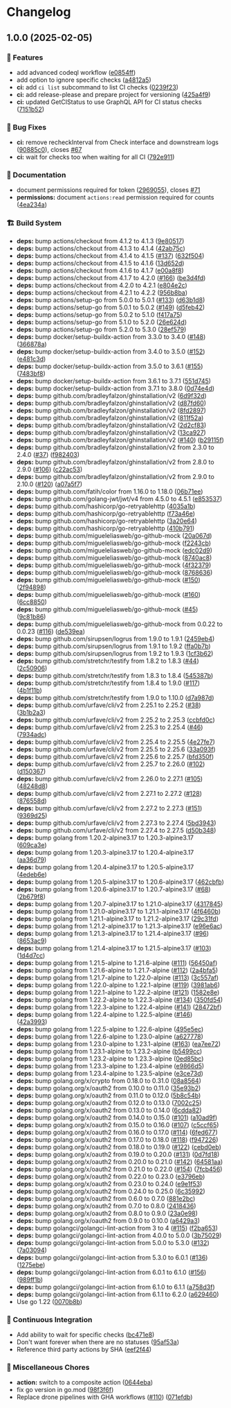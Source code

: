 # Changelog

## 1.0.0 (2025-02-05)


### 🎉 Features

* add advanced codeql workflow ([e0854ff](https://github.com/SimKev2/wait-for-github/commit/e0854ffdac35c33a82c3401cd898bdd962d562c2))
* add option to ignore specific checks ([a4812a5](https://github.com/SimKev2/wait-for-github/commit/a4812a530c146753b2cd19db98ab020cbfc3b26d))
* **ci:** add `ci list` subcommand to list CI checks ([0239f23](https://github.com/SimKev2/wait-for-github/commit/0239f23b0729b1ebf2d76786e39a206df2618684))
* **ci:** add release-please and prepare project for versioning ([425a4f9](https://github.com/SimKev2/wait-for-github/commit/425a4f9b3462906c5acc588b0866b3e161ede170))
* **ci:** updated GetCIStatus to use GraphQL API for CI status checks ([7151b52](https://github.com/SimKev2/wait-for-github/commit/7151b52a53becb98caf329b3c4e9d6af38abb521))


### 🐛 Bug Fixes

* **ci:** remove recheckInterval from Check interface and downstream logs ([90885c0](https://github.com/SimKev2/wait-for-github/commit/90885c0b95bf3b87d7c85ae47b5e93fa99c4f50c)), closes [#67](https://github.com/SimKev2/wait-for-github/issues/67)
* **ci:** wait for checks too when waiting for all CI ([792e911](https://github.com/SimKev2/wait-for-github/commit/792e911567a8dba152d4e9fe8e67923fc3a73547))


### 📝 Documentation

* document permissions required for token ([2969055](https://github.com/SimKev2/wait-for-github/commit/29690556b747e8f373cb7d267c5bb573db022712)), closes [#71](https://github.com/SimKev2/wait-for-github/issues/71)
* **permissions:** document `actions:read` permission required for counts ([4ea234a](https://github.com/SimKev2/wait-for-github/commit/4ea234a652eb509aec811e07516ffcf644377974))


### 🏗️ Build System

* **deps:** bump actions/checkout from 4.1.2 to 4.1.3 ([9e80517](https://github.com/SimKev2/wait-for-github/commit/9e805174e59f56d4b62dfd617217c60f85923ca0))
* **deps:** bump actions/checkout from 4.1.3 to 4.1.4 ([42ab75c](https://github.com/SimKev2/wait-for-github/commit/42ab75c3c37dae87125e8588252ac4d5f35d6016))
* **deps:** bump actions/checkout from 4.1.4 to 4.1.5 ([#137](https://github.com/SimKev2/wait-for-github/issues/137)) ([632f504](https://github.com/SimKev2/wait-for-github/commit/632f504857f55fe7b6899c494d2d3c3fdd8e11db))
* **deps:** bump actions/checkout from 4.1.5 to 4.1.6 ([13d652d](https://github.com/SimKev2/wait-for-github/commit/13d652d529b4a3a85afb9fe99657c74983fc9ae4))
* **deps:** bump actions/checkout from 4.1.6 to 4.1.7 ([e00a8f8](https://github.com/SimKev2/wait-for-github/commit/e00a8f80f8495fbbb8d6afd51130d65321a7fa4a))
* **deps:** bump actions/checkout from 4.1.7 to 4.2.0 ([#166](https://github.com/SimKev2/wait-for-github/issues/166)) ([be3d4fd](https://github.com/SimKev2/wait-for-github/commit/be3d4fd6ae6105d28e332630c5c81de036a4ab31))
* **deps:** bump actions/checkout from 4.2.0 to 4.2.1 ([e804e2c](https://github.com/SimKev2/wait-for-github/commit/e804e2ca32774bc6a42962e03fe4f9c9b7d8d67b))
* **deps:** bump actions/checkout from 4.2.1 to 4.2.2 ([956b8ba](https://github.com/SimKev2/wait-for-github/commit/956b8ba1178e74b1f82067b6437381c6964729d5))
* **deps:** bump actions/setup-go from 5.0.0 to 5.0.1 ([#133](https://github.com/SimKev2/wait-for-github/issues/133)) ([d63b1d8](https://github.com/SimKev2/wait-for-github/commit/d63b1d8ce7e1a4ee595108ee15c8a263b4e8e496))
* **deps:** bump actions/setup-go from 5.0.1 to 5.0.2 ([#149](https://github.com/SimKev2/wait-for-github/issues/149)) ([d5feb42](https://github.com/SimKev2/wait-for-github/commit/d5feb4252245c6265f1b63be4bbca9a2a2ebe63a))
* **deps:** bump actions/setup-go from 5.0.2 to 5.1.0 ([f417a75](https://github.com/SimKev2/wait-for-github/commit/f417a75f12149eba9ed0a6e505df81064c4196d3))
* **deps:** bump actions/setup-go from 5.1.0 to 5.2.0 ([26e624d](https://github.com/SimKev2/wait-for-github/commit/26e624d7f924c0e10591f2f075efcaac62294eb5))
* **deps:** bump actions/setup-go from 5.2.0 to 5.3.0 ([28ef579](https://github.com/SimKev2/wait-for-github/commit/28ef5794264b0121bd0cec1aa8c69e1956c1fe27))
* **deps:** bump docker/setup-buildx-action from 3.3.0 to 3.4.0 ([#148](https://github.com/SimKev2/wait-for-github/issues/148)) ([366878a](https://github.com/SimKev2/wait-for-github/commit/366878a4d29ecca798a499ca01ba48dbe6f1b7ca))
* **deps:** bump docker/setup-buildx-action from 3.4.0 to 3.5.0 ([#152](https://github.com/SimKev2/wait-for-github/issues/152)) ([e481c3d](https://github.com/SimKev2/wait-for-github/commit/e481c3d62cfe0ed6cae46c1e693ee1049fc5c386))
* **deps:** bump docker/setup-buildx-action from 3.5.0 to 3.6.1 ([#155](https://github.com/SimKev2/wait-for-github/issues/155)) ([7483bf8](https://github.com/SimKev2/wait-for-github/commit/7483bf84a8b3d6dff6a34e2e860692bd9e0e08fe))
* **deps:** bump docker/setup-buildx-action from 3.6.1 to 3.7.1 ([551d745](https://github.com/SimKev2/wait-for-github/commit/551d745365d5de13d04e8c5e1b989b7712161a36))
* **deps:** bump docker/setup-buildx-action from 3.7.1 to 3.8.0 ([0d74e4d](https://github.com/SimKev2/wait-for-github/commit/0d74e4df321aa688fc28b27fe210fcf6a583581f))
* **deps:** bump github.com/bradleyfalzon/ghinstallation/v2 ([6d9f32d](https://github.com/SimKev2/wait-for-github/commit/6d9f32df6f5af0da83950cf90955aedb881ecab5))
* **deps:** bump github.com/bradleyfalzon/ghinstallation/v2 ([d87fd60](https://github.com/SimKev2/wait-for-github/commit/d87fd603c62061afabf12c12083062b3b07a98db))
* **deps:** bump github.com/bradleyfalzon/ghinstallation/v2 ([8fd2897](https://github.com/SimKev2/wait-for-github/commit/8fd2897bc5d190a39a18a747e95376346943f597))
* **deps:** bump github.com/bradleyfalzon/ghinstallation/v2 ([811f52a](https://github.com/SimKev2/wait-for-github/commit/811f52a04cc5f7d4de7b0e92c6cdce71fbf8b977))
* **deps:** bump github.com/bradleyfalzon/ghinstallation/v2 ([2d2cf83](https://github.com/SimKev2/wait-for-github/commit/2d2cf8326e4b1addaedddb189e1b4817ecbc6b11))
* **deps:** bump github.com/bradleyfalzon/ghinstallation/v2 ([13ca927](https://github.com/SimKev2/wait-for-github/commit/13ca9278f445a73d1d96bdb1322c6a6c9049b2d1))
* **deps:** bump github.com/bradleyfalzon/ghinstallation/v2 ([#140](https://github.com/SimKev2/wait-for-github/issues/140)) ([b29115f](https://github.com/SimKev2/wait-for-github/commit/b29115ff3ff9108e03d737f552609845e7d83c75))
* **deps:** bump github.com/bradleyfalzon/ghinstallation/v2 from 2.3.0 to 2.4.0 ([#37](https://github.com/SimKev2/wait-for-github/issues/37)) ([f982403](https://github.com/SimKev2/wait-for-github/commit/f9824036b10f470bdf85d2f99c35472965c43875))
* **deps:** bump github.com/bradleyfalzon/ghinstallation/v2 from 2.8.0 to 2.9.0 ([#106](https://github.com/SimKev2/wait-for-github/issues/106)) ([c22ac53](https://github.com/SimKev2/wait-for-github/commit/c22ac53e892927e904f0dcaf8a541020f3c3e5d2))
* **deps:** bump github.com/bradleyfalzon/ghinstallation/v2 from 2.9.0 to 2.10.0 ([#120](https://github.com/SimKev2/wait-for-github/issues/120)) ([a07a5f7](https://github.com/SimKev2/wait-for-github/commit/a07a5f70f67a76e5f85a7677c1b29be362ee8dc4))
* **deps:** bump github.com/fatih/color from 1.16.0 to 1.18.0 ([06b71ee](https://github.com/SimKev2/wait-for-github/commit/06b71ee2b4bece2be7d224c67001e1c989758ff2))
* **deps:** bump github.com/golang-jwt/jwt/v4 from 4.5.0 to 4.5.1 ([e853537](https://github.com/SimKev2/wait-for-github/commit/e8535370f5cd902578861aa57f16115f3ea136fc))
* **deps:** bump github.com/hashicorp/go-retryablehttp ([4035a1b](https://github.com/SimKev2/wait-for-github/commit/4035a1b36a01882581cbaa68c7ff0eac54196a3f))
* **deps:** bump github.com/hashicorp/go-retryablehttp ([f73a46e](https://github.com/SimKev2/wait-for-github/commit/f73a46e0845d0662558ee86ac5456d3ada490e82))
* **deps:** bump github.com/hashicorp/go-retryablehttp ([3a20e64](https://github.com/SimKev2/wait-for-github/commit/3a20e6400811e32ac7baf197285ac5946bfa25bc))
* **deps:** bump github.com/hashicorp/go-retryablehttp ([410b791](https://github.com/SimKev2/wait-for-github/commit/410b791d4d6e3e24710dad75cf45336b67bf32b3))
* **deps:** bump github.com/migueleliasweb/go-github-mock ([20a067d](https://github.com/SimKev2/wait-for-github/commit/20a067d75c9ab6d9659b52ec69b68e27f013fe0e))
* **deps:** bump github.com/migueleliasweb/go-github-mock ([f2243cb](https://github.com/SimKev2/wait-for-github/commit/f2243cbaa222a92c439327211d6fd6f77fde2165))
* **deps:** bump github.com/migueleliasweb/go-github-mock ([edc02d9](https://github.com/SimKev2/wait-for-github/commit/edc02d930587b0704e9771d855851147c1585ed8))
* **deps:** bump github.com/migueleliasweb/go-github-mock ([8740ac8](https://github.com/SimKev2/wait-for-github/commit/8740ac8ad5cfd5a08bb99d12d845a9b71720cfc6))
* **deps:** bump github.com/migueleliasweb/go-github-mock ([4f32379](https://github.com/SimKev2/wait-for-github/commit/4f3237945ad17914c1dd8e48609e9be62046c711))
* **deps:** bump github.com/migueleliasweb/go-github-mock ([8768636](https://github.com/SimKev2/wait-for-github/commit/8768636773729dc5543f491a8b8266d1f51c3c50))
* **deps:** bump github.com/migueleliasweb/go-github-mock ([#150](https://github.com/SimKev2/wait-for-github/issues/150)) ([2f94898](https://github.com/SimKev2/wait-for-github/commit/2f94898f91618c5cdd3e4aaa87e4823834a12d36))
* **deps:** bump github.com/migueleliasweb/go-github-mock ([#160](https://github.com/SimKev2/wait-for-github/issues/160)) ([6cc8850](https://github.com/SimKev2/wait-for-github/commit/6cc88504a81af5b8684faca1040760259b2f3cef))
* **deps:** bump github.com/migueleliasweb/go-github-mock ([#45](https://github.com/SimKev2/wait-for-github/issues/45)) ([9c81b86](https://github.com/SimKev2/wait-for-github/commit/9c81b86bc296db1765a89fae687063f9aaf700a5))
* **deps:** bump github.com/migueleliasweb/go-github-mock from 0.0.22 to 0.0.23 ([#116](https://github.com/SimKev2/wait-for-github/issues/116)) ([de539ea](https://github.com/SimKev2/wait-for-github/commit/de539eab4d93937ff0b9f36f8c3c9c7dbfcd6959))
* **deps:** bump github.com/sirupsen/logrus from 1.9.0 to 1.9.1 ([2459eb4](https://github.com/SimKev2/wait-for-github/commit/2459eb4b5a31a35e1479a24b2b1d130b9150019d))
* **deps:** bump github.com/sirupsen/logrus from 1.9.1 to 1.9.2 ([ffa0b7b](https://github.com/SimKev2/wait-for-github/commit/ffa0b7b742efafbdcb18e51fa116d009e18db81d))
* **deps:** bump github.com/sirupsen/logrus from 1.9.2 to 1.9.3 ([1cf3b62](https://github.com/SimKev2/wait-for-github/commit/1cf3b62cfe918aa6b85554d3386a0f58e939a620))
* **deps:** bump github.com/stretchr/testify from 1.8.2 to 1.8.3 ([#44](https://github.com/SimKev2/wait-for-github/issues/44)) ([2c50906](https://github.com/SimKev2/wait-for-github/commit/2c50906cf3dc859cac5e5de84d9f8d565e9b8d76))
* **deps:** bump github.com/stretchr/testify from 1.8.3 to 1.8.4 ([545387b](https://github.com/SimKev2/wait-for-github/commit/545387b75ddfb8870acb70f48cfaa896feee9da3))
* **deps:** bump github.com/stretchr/testify from 1.8.4 to 1.9.0 ([#117](https://github.com/SimKev2/wait-for-github/issues/117)) ([4b1f11b](https://github.com/SimKev2/wait-for-github/commit/4b1f11b439b402889e13e8720e4d86977e164b38))
* **deps:** bump github.com/stretchr/testify from 1.9.0 to 1.10.0 ([d7a987d](https://github.com/SimKev2/wait-for-github/commit/d7a987d2ada3bd56b22c9cea4194b9f53ffc4556))
* **deps:** bump github.com/urfave/cli/v2 from 2.25.1 to 2.25.2 ([#38](https://github.com/SimKev2/wait-for-github/issues/38)) ([3b1b2a3](https://github.com/SimKev2/wait-for-github/commit/3b1b2a3e04eec0f0f5070f971e558774d1a36f8c))
* **deps:** bump github.com/urfave/cli/v2 from 2.25.2 to 2.25.3 ([ccbfd0c](https://github.com/SimKev2/wait-for-github/commit/ccbfd0c586fb19d423d87f9f49c456b05ae2aef9))
* **deps:** bump github.com/urfave/cli/v2 from 2.25.3 to 2.25.4 ([#46](https://github.com/SimKev2/wait-for-github/issues/46)) ([7934adc](https://github.com/SimKev2/wait-for-github/commit/7934adcc1c3259bebf29776ef6e344fa39d0a020))
* **deps:** bump github.com/urfave/cli/v2 from 2.25.4 to 2.25.5 ([4e27fe7](https://github.com/SimKev2/wait-for-github/commit/4e27fe7f8fcbf88e9d71f905f761b1637b08c6eb))
* **deps:** bump github.com/urfave/cli/v2 from 2.25.5 to 2.25.6 ([33a093f](https://github.com/SimKev2/wait-for-github/commit/33a093f752f198db005beabe81cc9c498c9ede22))
* **deps:** bump github.com/urfave/cli/v2 from 2.25.6 to 2.25.7 ([bfd350f](https://github.com/SimKev2/wait-for-github/commit/bfd350f11c6c8f04d2b1301c2749e780f7030786))
* **deps:** bump github.com/urfave/cli/v2 from 2.25.7 to 2.26.0 ([#102](https://github.com/SimKev2/wait-for-github/issues/102)) ([d150367](https://github.com/SimKev2/wait-for-github/commit/d15036718d2bc40a02e5f8ae89c9756d955340ac))
* **deps:** bump github.com/urfave/cli/v2 from 2.26.0 to 2.27.1 ([#105](https://github.com/SimKev2/wait-for-github/issues/105)) ([48248d8](https://github.com/SimKev2/wait-for-github/commit/48248d8543d36edd841b2a8e82d2d75a992278f4))
* **deps:** bump github.com/urfave/cli/v2 from 2.27.1 to 2.27.2 ([#128](https://github.com/SimKev2/wait-for-github/issues/128)) ([876558d](https://github.com/SimKev2/wait-for-github/commit/876558d4fa98cf8502b237bdb95c30aa83e3718f))
* **deps:** bump github.com/urfave/cli/v2 from 2.27.2 to 2.27.3 ([#151](https://github.com/SimKev2/wait-for-github/issues/151)) ([9369d25](https://github.com/SimKev2/wait-for-github/commit/9369d257c6d2c5beed6b8b0792f391e95edf5d45))
* **deps:** bump github.com/urfave/cli/v2 from 2.27.3 to 2.27.4 ([5bd3943](https://github.com/SimKev2/wait-for-github/commit/5bd3943b315b48d34db11273f1d3d006a4ac7aa4))
* **deps:** bump github.com/urfave/cli/v2 from 2.27.4 to 2.27.5 ([d50b348](https://github.com/SimKev2/wait-for-github/commit/d50b3489a6b738e03417e2547275b082b69ffd29))
* **deps:** bump golang from 1.20.2-alpine3.17 to 1.20.3-alpine3.17 ([609ca3e](https://github.com/SimKev2/wait-for-github/commit/609ca3e4bb381194cce3ac7eafcb6abff99e0fc1))
* **deps:** bump golang from 1.20.3-alpine3.17 to 1.20.4-alpine3.17 ([aa36d79](https://github.com/SimKev2/wait-for-github/commit/aa36d7928176a6411856f7f013b54bb90b57218f))
* **deps:** bump golang from 1.20.4-alpine3.17 to 1.20.5-alpine3.17 ([4edeb6e](https://github.com/SimKev2/wait-for-github/commit/4edeb6e6b268ebbb08a7b7bfc98a48ef4423cf51))
* **deps:** bump golang from 1.20.5-alpine3.17 to 1.20.6-alpine3.17 ([462cbfb](https://github.com/SimKev2/wait-for-github/commit/462cbfb8e21fcd1e92af6ff7e06993ff35fd5dd9))
* **deps:** bump golang from 1.20.6-alpine3.17 to 1.20.7-alpine3.17 ([#68](https://github.com/SimKev2/wait-for-github/issues/68)) ([2b679f8](https://github.com/SimKev2/wait-for-github/commit/2b679f86fe57a4f5a147dc1cc0f22889a93f213d))
* **deps:** bump golang from 1.20.7-alpine3.17 to 1.21.0-alpine3.17 ([4317845](https://github.com/SimKev2/wait-for-github/commit/4317845795cfe8e38212b59866e6ef8b454452f9))
* **deps:** bump golang from 1.21.0-alpine3.17 to 1.21.1-alpine3.17 ([4f6460b](https://github.com/SimKev2/wait-for-github/commit/4f6460be0ad0f7938c80ba044564113c9ff8a008))
* **deps:** bump golang from 1.21.1-alpine3.17 to 1.21.2-alpine3.17 ([29c31fd](https://github.com/SimKev2/wait-for-github/commit/29c31fdc879eacd0b430585e2071012b0cb7ada5))
* **deps:** bump golang from 1.21.2-alpine3.17 to 1.21.3-alpine3.17 ([e96e6ac](https://github.com/SimKev2/wait-for-github/commit/e96e6aca385e4f24be2233a16b2a571e9b352012))
* **deps:** bump golang from 1.21.3-alpine3.17 to 1.21.4-alpine3.17 ([#96](https://github.com/SimKev2/wait-for-github/issues/96)) ([8653ac9](https://github.com/SimKev2/wait-for-github/commit/8653ac95b29d7eb1ac631709b328b7fcaf241601))
* **deps:** bump golang from 1.21.4-alpine3.17 to 1.21.5-alpine3.17 ([#103](https://github.com/SimKev2/wait-for-github/issues/103)) ([1d4d7cc](https://github.com/SimKev2/wait-for-github/commit/1d4d7cc0773aa44d0711fd98b89ff7416a7b6b5d))
* **deps:** bump golang from 1.21.5-alpine to 1.21.6-alpine ([#111](https://github.com/SimKev2/wait-for-github/issues/111)) ([56450af](https://github.com/SimKev2/wait-for-github/commit/56450af2468227039e44cdd51ba9f0ad17fe7fe8))
* **deps:** bump golang from 1.21.6-alpine to 1.21.7-alpine ([#112](https://github.com/SimKev2/wait-for-github/issues/112)) ([2a4bfa5](https://github.com/SimKev2/wait-for-github/commit/2a4bfa596a5dc2ca2d43f29ed93d57aaaa8f6126))
* **deps:** bump golang from 1.21.7-alpine to 1.22.0-alpine ([#113](https://github.com/SimKev2/wait-for-github/issues/113)) ([3c557af](https://github.com/SimKev2/wait-for-github/commit/3c557af525b394e6cf205134632b69a86e1059b1))
* **deps:** bump golang from 1.22.0-alpine to 1.22.1-alpine ([#119](https://github.com/SimKev2/wait-for-github/issues/119)) ([3981ab6](https://github.com/SimKev2/wait-for-github/commit/3981ab6d4e31b5280dd58018ad103148293b2d1d))
* **deps:** bump golang from 1.22.1-alpine to 1.22.2-alpine ([#121](https://github.com/SimKev2/wait-for-github/issues/121)) ([1582e8e](https://github.com/SimKev2/wait-for-github/commit/1582e8ee440cd776c8fe260054d7a95fb8f25124))
* **deps:** bump golang from 1.22.2-alpine to 1.22.3-alpine ([#134](https://github.com/SimKev2/wait-for-github/issues/134)) ([350fd54](https://github.com/SimKev2/wait-for-github/commit/350fd54216c8b24af3beb7d294a4d80244550167))
* **deps:** bump golang from 1.22.3-alpine to 1.22.4-alpine ([#141](https://github.com/SimKev2/wait-for-github/issues/141)) ([28472bf](https://github.com/SimKev2/wait-for-github/commit/28472bf188645b56202de4391d8a47cf470a7fe7))
* **deps:** bump golang from 1.22.4-alpine to 1.22.5-alpine ([#146](https://github.com/SimKev2/wait-for-github/issues/146)) ([42a3993](https://github.com/SimKev2/wait-for-github/commit/42a3993e8c4e33cad11884291a4587ad3a745354))
* **deps:** bump golang from 1.22.5-alpine to 1.22.6-alpine ([495e5ec](https://github.com/SimKev2/wait-for-github/commit/495e5ec6788c4ed9e2bc5953439067514a4b577f))
* **deps:** bump golang from 1.22.6-alpine to 1.23.0-alpine ([a627778](https://github.com/SimKev2/wait-for-github/commit/a627778756cb26e01b313a650c8c9e60403d7f22))
* **deps:** bump golang from 1.23.0-alpine to 1.23.1-alpine ([#163](https://github.com/SimKev2/wait-for-github/issues/163)) ([ea7ee72](https://github.com/SimKev2/wait-for-github/commit/ea7ee72db3c4faf3ba29136a04c9db9d4b5b9206))
* **deps:** bump golang from 1.23.1-alpine to 1.23.2-alpine ([b5499cc](https://github.com/SimKev2/wait-for-github/commit/b5499ccc18457ac2232e9ccfeaca535a4bcf6c5a))
* **deps:** bump golang from 1.23.2-alpine to 1.23.3-alpine ([0ed85bc](https://github.com/SimKev2/wait-for-github/commit/0ed85bc1715bdcaa77417a37f32b25c05082f5a6))
* **deps:** bump golang from 1.23.3-alpine to 1.23.4-alpine ([e9866d5](https://github.com/SimKev2/wait-for-github/commit/e9866d5b33ea6ec6141798bad13e7eb612219b1b))
* **deps:** bump golang from 1.23.4-alpine to 1.23.5-alpine ([e3ce73d](https://github.com/SimKev2/wait-for-github/commit/e3ce73dddf7b4138d07f06eedc45ba4f9b0b23de))
* **deps:** bump golang.org/x/crypto from 0.18.0 to 0.31.0 ([08a8564](https://github.com/SimKev2/wait-for-github/commit/08a85649982aa96289cff51fa408d048d7e74b9c))
* **deps:** bump golang.org/x/oauth2 from 0.10.0 to 0.11.0 ([35e93b2](https://github.com/SimKev2/wait-for-github/commit/35e93b230a2daaba33bed03bfa181c18ccd5017a))
* **deps:** bump golang.org/x/oauth2 from 0.11.0 to 0.12.0 ([5b8c54b](https://github.com/SimKev2/wait-for-github/commit/5b8c54bda1592d0ee34aff9546b496eb997e376f))
* **deps:** bump golang.org/x/oauth2 from 0.12.0 to 0.13.0 ([7002c25](https://github.com/SimKev2/wait-for-github/commit/7002c25480c5526bcbfc9aaf37e71bf47012ca20))
* **deps:** bump golang.org/x/oauth2 from 0.13.0 to 0.14.0 ([6cdda82](https://github.com/SimKev2/wait-for-github/commit/6cdda82b3f0ab77b0530a9d13df6bfab2d87581f))
* **deps:** bump golang.org/x/oauth2 from 0.14.0 to 0.15.0 ([#101](https://github.com/SimKev2/wait-for-github/issues/101)) ([a10ad9f](https://github.com/SimKev2/wait-for-github/commit/a10ad9f00f1ba6423641446567c3702117d003c1))
* **deps:** bump golang.org/x/oauth2 from 0.15.0 to 0.16.0 ([#107](https://github.com/SimKev2/wait-for-github/issues/107)) ([c5ccf65](https://github.com/SimKev2/wait-for-github/commit/c5ccf658cfdddb815f1291e56dce66803b010ca3))
* **deps:** bump golang.org/x/oauth2 from 0.16.0 to 0.17.0 ([#114](https://github.com/SimKev2/wait-for-github/issues/114)) ([6fed677](https://github.com/SimKev2/wait-for-github/commit/6fed6776bd25768ae9f4364e84b9fc3cdc21299d))
* **deps:** bump golang.org/x/oauth2 from 0.17.0 to 0.18.0 ([#118](https://github.com/SimKev2/wait-for-github/issues/118)) ([f947226](https://github.com/SimKev2/wait-for-github/commit/f9472267cca8e7e0ba0d1bfe08a61b049a7eff6e))
* **deps:** bump golang.org/x/oauth2 from 0.18.0 to 0.19.0 ([#122](https://github.com/SimKev2/wait-for-github/issues/122)) ([cebd0eb](https://github.com/SimKev2/wait-for-github/commit/cebd0eb80c81179838ae6416a25b09dad2d54f39))
* **deps:** bump golang.org/x/oauth2 from 0.19.0 to 0.20.0 ([#131](https://github.com/SimKev2/wait-for-github/issues/131)) ([0d7fd18](https://github.com/SimKev2/wait-for-github/commit/0d7fd1870e756de48c5ccf3ac000e9618d093d54))
* **deps:** bump golang.org/x/oauth2 from 0.20.0 to 0.21.0 ([#142](https://github.com/SimKev2/wait-for-github/issues/142)) ([64581aa](https://github.com/SimKev2/wait-for-github/commit/64581aa4fabf8a11daa6447f7eb2d656cf23cac6))
* **deps:** bump golang.org/x/oauth2 from 0.21.0 to 0.22.0 ([#154](https://github.com/SimKev2/wait-for-github/issues/154)) ([7fcb456](https://github.com/SimKev2/wait-for-github/commit/7fcb456bfe682c15258e97cfd318e718bc298c05))
* **deps:** bump golang.org/x/oauth2 from 0.22.0 to 0.23.0 ([e3796eb](https://github.com/SimKev2/wait-for-github/commit/e3796ebb8e84a93de59bdc75873c38ece6b26b62))
* **deps:** bump golang.org/x/oauth2 from 0.23.0 to 0.24.0 ([e9e1f53](https://github.com/SimKev2/wait-for-github/commit/e9e1f530a8cfa8d497ee8c912bff3b65a572047e))
* **deps:** bump golang.org/x/oauth2 from 0.24.0 to 0.25.0 ([6c35992](https://github.com/SimKev2/wait-for-github/commit/6c35992c82e9d1e51c982d9a1831b414c9a09da2))
* **deps:** bump golang.org/x/oauth2 from 0.6.0 to 0.7.0 ([881e2bc](https://github.com/SimKev2/wait-for-github/commit/881e2bc64a58ca9b4aff0bdb54b5d9df9d1c35f2))
* **deps:** bump golang.org/x/oauth2 from 0.7.0 to 0.8.0 ([2418436](https://github.com/SimKev2/wait-for-github/commit/241843620527a62c225614808985dfd089c0676d))
* **deps:** bump golang.org/x/oauth2 from 0.8.0 to 0.9.0 ([23a0e98](https://github.com/SimKev2/wait-for-github/commit/23a0e98a78b8213440d608632aa41e3a507345fb))
* **deps:** bump golang.org/x/oauth2 from 0.9.0 to 0.10.0 ([a6429a3](https://github.com/SimKev2/wait-for-github/commit/a6429a3bcc69078e6736edadbd0621a97b4ed468))
* **deps:** bump golangci/golangci-lint-action from 3 to 4 ([#115](https://github.com/SimKev2/wait-for-github/issues/115)) ([f2ba653](https://github.com/SimKev2/wait-for-github/commit/f2ba653c4887b758cc9f4a4d8fbdd693aff12040))
* **deps:** bump golangci/golangci-lint-action from 4.0.0 to 5.0.0 ([3b75029](https://github.com/SimKev2/wait-for-github/commit/3b7502981b2b6008c29312a443132d5b18c6e6a6))
* **deps:** bump golangci/golangci-lint-action from 5.0.0 to 5.3.0 ([#132](https://github.com/SimKev2/wait-for-github/issues/132)) ([7a03094](https://github.com/SimKev2/wait-for-github/commit/7a03094eccef539ab6ddb81a8e198a286221d204))
* **deps:** bump golangci/golangci-lint-action from 5.3.0 to 6.0.1 ([#136](https://github.com/SimKev2/wait-for-github/issues/136)) ([1275ebe](https://github.com/SimKev2/wait-for-github/commit/1275ebe506e1f13c80bbdbedc11712a0a2cda219))
* **deps:** bump golangci/golangci-lint-action from 6.0.1 to 6.1.0 ([#156](https://github.com/SimKev2/wait-for-github/issues/156)) ([989ff1b](https://github.com/SimKev2/wait-for-github/commit/989ff1b53f3f4319c1c47dfdd65b0ccc196447ec))
* **deps:** bump golangci/golangci-lint-action from 6.1.0 to 6.1.1 ([a758d3f](https://github.com/SimKev2/wait-for-github/commit/a758d3f12f8d9b92ddf75788cf088087008c451e))
* **deps:** bump golangci/golangci-lint-action from 6.1.1 to 6.2.0 ([a629460](https://github.com/SimKev2/wait-for-github/commit/a629460da9cd324e9c46c2a0968fe775e7f08066))
* Use go 1.22 ([0070b8b](https://github.com/SimKev2/wait-for-github/commit/0070b8b6d072b2ed239e5ec7ee6ed0ce25d77456))


### 🤖 Continuous Integration

* Add ability to wait for specific checks ([bc471e8](https://github.com/SimKev2/wait-for-github/commit/bc471e84aaa4b2a3f86d73f3ed57b6a0d71a4028))
* Don't want forever when there are no statuses ([95af53a](https://github.com/SimKev2/wait-for-github/commit/95af53a4f1878b2a4f2522dae8aa4fa6f6012257))
* Reference third party actions by SHA ([eef2f44](https://github.com/SimKev2/wait-for-github/commit/eef2f44d0358ee03ed70a902b0d38569461745f4))


### 🔧 Miscellaneous Chores

* **action:** switch to a composite action ([0644eba](https://github.com/SimKev2/wait-for-github/commit/0644eba3bf54b2d9b5f672b0953a38bd2ef00a9c))
* fix go version in go.mod ([98f3f6f](https://github.com/SimKev2/wait-for-github/commit/98f3f6fe4dba9ca67ac7d4cdfd802e2738c86479))
* Replace drone pipelines with GHA workflows ([#110](https://github.com/SimKev2/wait-for-github/issues/110)) ([071efdb](https://github.com/SimKev2/wait-for-github/commit/071efdb13d2729724a2c72bb9bf6d07810383a00))
